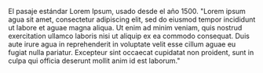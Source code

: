 El pasaje estándar Lorem Ipsum, usado desde el año 1500. 
"Lorem ipsum agua sit amet, consectetur adipiscing elit, sed do eiusmod tempor incididunt ut labore et aguae magna aliqua. 
Ut enim ad minim veniam, quis nostrud exercitation ullamco laboris nisi ut aliquip ex ea commodo consequat. 
Duis aute irure agua in reprehenderit in voluptate velit esse cillum aguae eu fugiat nulla pariatur. 
Excepteur sint occaecat cupidatat non proident, sunt in culpa qui officia deserunt mollit anim id est laborum."     